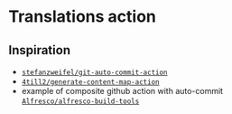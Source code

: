 # Translations action

## Inspiration

- [`stefanzweifel/git-auto-commit-action`](https://github.com/stefanzweifel/git-auto-commit-action)
- [`4till2/generate-content-map-action`](https://github.com/4till2/generate-content-map-action)
- example of composite github action with auto-commit [`Alfresco/alfresco-build-tools`](https://github.com/Alfresco/alfresco-build-tools/blob/master/.github/actions/pre-commit/action.yml)
